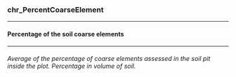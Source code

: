 ### chr_PercentCoarseElement



------
#### Percentage of the soil coarse elements



------
###### Average of the percentage of coarse elements assessed in the soil pit inside the plot. Percentage in volume of soil.